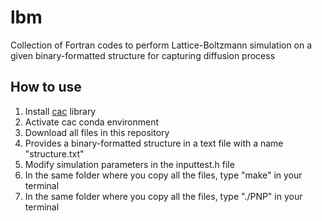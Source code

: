# lbm
Collection of Fortran codes to perform Lattice-Boltzmann simulation on a given binary-formatted structure for capturing diffusion process

## How to use
1. Install [cac](https://github.com/FZJ-RT/cac.git) library
2. Activate cac conda environment
3. Download all files in this repository
4. Provides a binary-formatted structure in a text file with a name "structure.txt"
5. Modify simulation parameters in the inputtest.h file
6. In the same folder where you copy all the files, type "make" in your terminal
7. In the same folder where you copy all the files, type "./PNP" in your terminal
